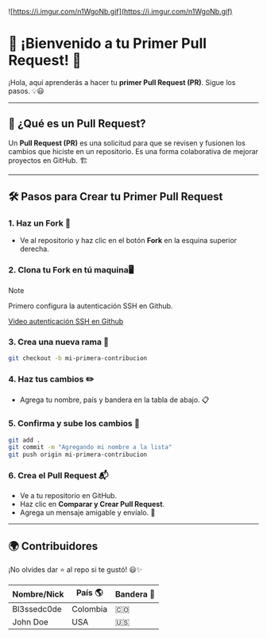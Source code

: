 ![https://i.imgur.com/n1WgoNb.gif](https://i.imgur.com/n1WgoNb.gif)

# 🌟 ¡Bienvenido a tu Primer Pull Request! 🚀

¡Hola, aquí aprenderás a hacer tu **primer Pull Request (PR)**. Sigue los pasos. 💡😃

---

## 📌 ¿Qué es un Pull Request?

Un **Pull Request (PR)** es una solicitud para que se revisen y fusionen los cambios que hiciste en un repositorio. Es una forma colaborativa de mejorar proyectos en GitHub. 🏗️

---

## 🛠️ Pasos para Crear tu Primer Pull Request

### 1. **Haz un Fork 🍴**

- Ve al repositorio y haz clic en el botón **Fork** en la esquina superior derecha.

### 2. **Clona tu Fork en tú maquina🖥️**
> [!NOTE]
> Primero configura la autenticación SSH en Github.

[Video autenticación SSH en Github](https://www.youtube.com/watch?v=gbF6b5Xfh3s)

### 3. **Crea una nueva rama 🌿**

```bash
git checkout -b mi-primera-contribucion
```

### 4. **Haz tus cambios ✏️**

- Agrega tu nombre, país y bandera en la tabla de abajo. 📋

### 5. **Confirma y sube los cambios 🚀**

```bash
git add .
git commit -m "Agregando mi nombre a la lista"
git push origin mi-primera-contribucion
```

### 6. **Crea el Pull Request 📬**

- Ve a tu repositorio en GitHub.
- Haz clic en **Comparar y Crear Pull Request**.
- Agrega un mensaje amigable y envíalo. 🎉

---

## 🌍 Contribuidores
¡No olvides dar ⭐ al repo si te gustó! 😃✨

| Nombre/Nick | País 🌎 | Bandera 🚩         |
| ----------- | ------- | ------------------ |
| Bl3ssedc0de | Colombia | 🇨🇴 |
| John Doe | USA | 🇺🇸 |